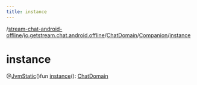 ```yaml
---
title: instance
---
```

/[stream-chat-android-offline](../../../index.md)/[io.getstream.chat.android.offline](../../index.md)/[ChatDomain](../index.md)/[Companion](index.md)/[instance](instance.md)  
  
  
  
# instance  
@[JvmStatic](https://kotlinlang.org/api/latest/jvm/stdlib/kotlin.jvm/-jvm-static/index.html)()fun [instance](instance.md)(): [ChatDomain](../index.md)
